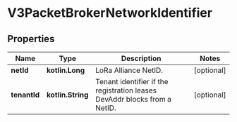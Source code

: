 
# V3PacketBrokerNetworkIdentifier

## Properties
Name | Type | Description | Notes
------------ | ------------- | ------------- | -------------
**netId** | **kotlin.Long** | LoRa Alliance NetID. |  [optional]
**tenantId** | **kotlin.String** | Tenant identifier if the registration leases DevAddr blocks from a NetID. |  [optional]



